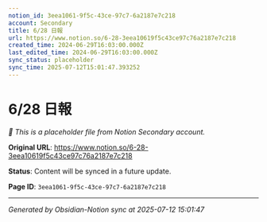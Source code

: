 ```yaml
---
notion_id: 3eea1061-9f5c-43ce-97c7-6a2187e7c218
account: Secondary
title: 6/28 日報
url: https://www.notion.so/6-28-3eea10619f5c43ce97c76a2187e7c218
created_time: 2024-06-29T16:03:00.000Z
last_edited_time: 2024-06-29T16:03:00.000Z
sync_status: placeholder
sync_time: 2025-07-12T15:01:47.393252
---
```


# 6/28 日報

*🔄 This is a placeholder file from Notion Secondary account.*

**Original URL**: https://www.notion.so/6-28-3eea10619f5c43ce97c76a2187e7c218

**Status**: Content will be synced in a future update.

**Page ID**: `3eea1061-9f5c-43ce-97c7-6a2187e7c218`

---

*Generated by Obsidian-Notion sync at 2025-07-12 15:01:47*
